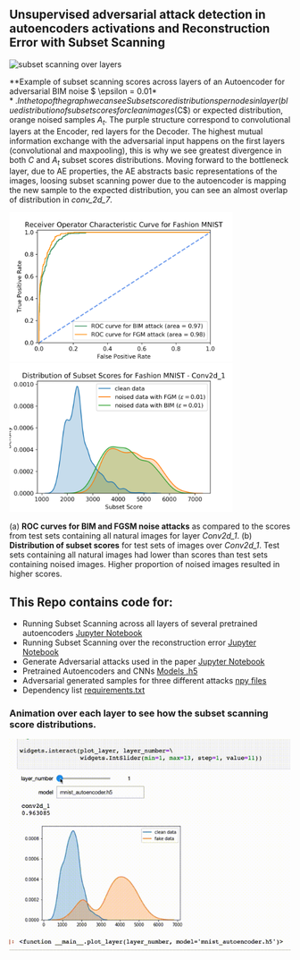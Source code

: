 ## Unsupervised adversarial attack detection in autoencoders activations and Reconstruction Error with Subset Scanning
![subset scanning over layers](images/ICLR_subsetAE.png)

**Example of subset scanning scores across layers of an Autoencoder for adversarial BIM noise $ \epsilon = 0.01$**. In the top of the graph we can see Subset score distributions per nodes in layer (blue distribution of subset scores for clean images ($C$) or expected distribution, orange noised samples $A_t$.
    The purple structure correspond to convolutional layers at the Encoder, red layers for the Decoder. 
The highest mutual information exchange with the adversarial input happens on the first layers (convolutional and maxpooling), this is why we see greatest divergence in both $C$ and $A_t$ subset scores distributions. Moving forward to the bottleneck layer, due to AE properties, the AE abstracts basic representations of the images, loosing subset scanning power due to the autoencoder is mapping the new sample to the expected distribution, you can see an almost overlap of distribution in *conv_2d_7*.

<img src="images/ROC_Fashion_MNIST_AE_conv2d_1.png" alt="drawing" width="400"/><img src="images/fmnist_density_scores_conv_1.png" alt="drawing" width="400"/>

(a) **ROC curves for BIM and FGSM noise attacks** as compared to the scores from test sets containing all natural images for layer *Conv2d_1*. (b) **Distribution of subset scores** for test sets of images over *Conv2d_1*. Test sets containing all natural images had lower than scores than test sets containing noised images. Higher proportion of noised images resulted in higher scores.

## This Repo contains code for:
- Running Subset Scanning across all layers of several pretrained autoencoders [Jupyter Notebook](https://github.com/usersubsetscan/autoencoder_anomaly_subset/blob/master/run_subset_scanning_over_AE_ICLR_public.ipynb)
- Running Subset Scanning over the reconstruction error [Jupyter Notebook](https://github.com/usersubsetscan/autoencoder_anomaly_subset/blob/master/run_subset_scanning_over_AE_ICLR_public.ipynb)
- Generate Adversarial attacks used in the paper [Jupyter Notebook](https://github.com/usersubsetscan/autoencoder_anomaly_subset/blob/master/generate_adv_noise_ART.ipynb)
- Pretrained Autoencoders and CNNs [Models .h5](https://github.com/usersubsetscan/autoencoder_anomaly_subset/tree/master/models)
- Adversarial generated samples for three different attacks [npy files](https://github.com/usersubsetscan/autoencoder_anomaly_subset/tree/master/inputdata)
- Dependency list [requirements.txt](https://github.com/usersubsetscan/autoencoder_anomaly_subset/blob/master/requirements.txt)

### Animation over each layer to see how the subset scanning score distributions.
![subset scanning over layers](images/per_layer.gif)
